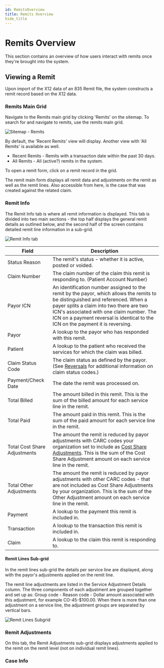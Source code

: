 ```yaml
---
id: RemitsOverview
title: Remits Overview
hide_title
---
```


# **Remits Overview**
This section contains an overview of how users interact with remits once they're brought into the system.


## **Viewing a Remit**
Upon import of the X12 data of an 835 Remit file, the system constructs a remit record based on the X12 data.

### **Remits Main Grid**

Navigate to the Remits main grid by clicking 'Remits' on the sitemap. To search for and navigate to remits, use the remits main grid.

![Sitemap - Remits](assets/Remits/Remits_Screenshots/Sitemap-Remits.png)

By default, the 'Recent Remits' view will display. Another view with 'All Remits' is available as well.

- Recent Remits - Remits with a transaction date within the past 30 days. 
- All Remits - All (active?) remits in the system.

To open a remit form, click on a remit record in the grid.

The remit main form displays all remit data and adjustments on the remit as well as the remit lines. Also accessible from here, is the case that was created against the related claim.

### **Remit Info**
The Remit Info tab is where all remit information is displayed. This tab is divided into two main sections - the top half displays the general remit details as outlined below, and the second half of the screen contains detailed remit line information in a sub-grid.


![Remit Info tab](assets\Remits\Remits_Screenshots\RemitInfoTab.PNG)

| Field | Description |
|---|---|
|Status Reason | The remit's status - whether it is active, posted or voided. |
|Claim Number | The claim number of the claim this remit is responding to. (Patient Account Number) |
|Payor ICN | An identification number assigned to the remit by the payor, which allows the remits to be distinguished and referenced. When a payer splits a claim into two there are two ICN's associated with one claim number. The ICN on a payment reversal is identical to the ICN on the payment it is reversing. |
|Payor | A lookup to the payor who has responded with this remit. |
|Patient | A lookup to the patient who received the services for which the claim was billed. |
|Claim Status Code | The claim status as defined by the payor. (See [Reversals](....) for additional information on claim status codes.)|
|Payment/Check Date | The date the remit was processed on. |
|Total Billed | The amount billed in this remit. This is the sum of the billed amount for each service line in the remit. |
|Total Paid | The amount paid in this remit. This is the sum of the paid amount for each service line in the remit. |
|Total Cost Share Adjustments | The amount the remit is reduced by payor adjustments with CARC codes your organization set to include as [Cost Share Adjustments](/Remits/Remit/Adjustments/Cost-Share-Adjustments). This is the sum of the Cost Share Adjustment amount on each service line in the remit. |
|Total Other Adjustments |The amount the remit is reduced by payor adjustments with other CARC codes - that are not included as Cost Share Adjustments by your organization. This is the sum of the Other Adjustment amount on each service line in the remit. |
|Payment | A lookup to the payment this remit is included in. |
|Transaction | A lookup to the transaction this remit is included in. |
|Claim | A lookup to the claim this remit is responding to. |


#### **Remit Lines Sub-grid**

In the remit lines sub-grid the details per service line are displayed, along with the payor's adjustments applied on the remit line.

The remit line adjustments are listed in the Service Adjustment Details column. The three components of each adjustment are grouped together and set up as: Group code - Reason code - Dollar amount associated with this adjustment, for example CO-45-$100.00. When there is more than one adjustment on a service line, the adjustment groups are separated by vertical bars. 

![Remit Lines Subgrid](assets/Remits/Remits_Screenshots/RemitLinesSubgrid-ServiceLineAdjustments.png)


### **Remit Adjustments**
On this tab, the Remit Adjustments sub-grid displays adjustments applied to the remit on the remit level (not on individual remit lines). 

### **Case Info**





